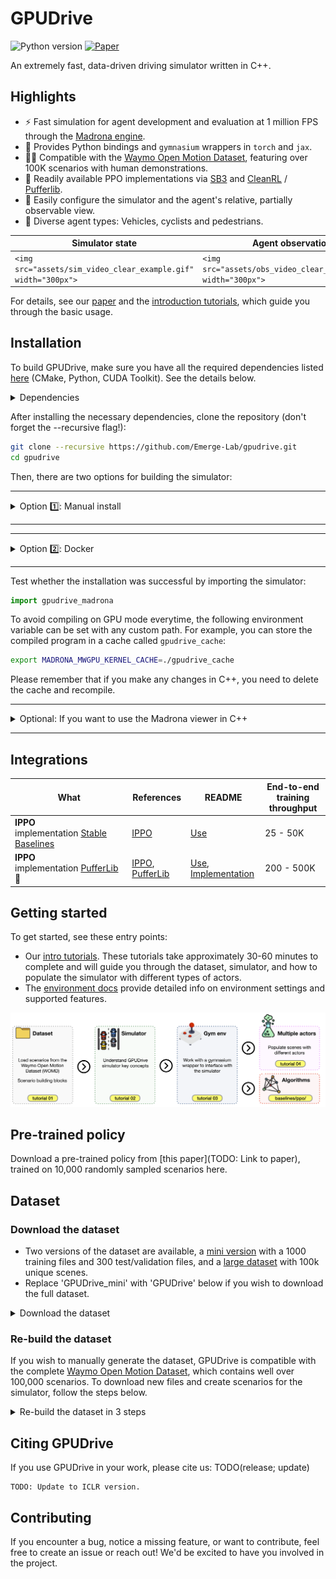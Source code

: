 GPUDrive
========

![Python version](https://img.shields.io/badge/Python-3.11-blue) [![Paper](https://img.shields.io/badge/arXiv-2408.01584-b31b1b.svg)](https://arxiv.org/abs/2408.01584)

An extremely fast, data-driven driving simulator written in C++.

## Highlights

- ⚡️ Fast simulation for agent development and evaluation at 1 million FPS through the [Madrona engine](https://madrona-engine.github.io/).
- 🐍 Provides Python bindings and `gymnasium` wrappers in `torch` and `jax`.
- 🏃‍➡️ Compatible with the [Waymo Open Motion Dataset](https://github.com/waymo-research/waymo-open-dataset), featuring over 100K scenarios with human demonstrations.
- 📜 Readily available PPO implementations via [SB3](https://github.com/DLR-RM/stable-baselines3) and [CleanRL](https://github.com/vwxyzjn/cleanrl) / [Pufferlib](https://puffer.ai/).
- 👀 Easily configure the simulator and the agent's relative, partially observable view.
- 🎨 Diverse agent types: Vehicles, cyclists and pedestrians.

| Simulator state                                                  | Agent observation                                                |
| ---------------------------------------------------------------- | ---------------------------------------------------------------- |
| `<img src="assets/sim_video_clear_example.gif" width="300px">` | `<img src="assets/obs_video_clear_example.gif" width="300px">` |

For details, see our [paper](https://arxiv.org/abs/2408.01584) and the [introduction tutorials](https://github.com/Emerge-Lab/gpudrive/tree/main/examples/tutorials), which guide you through the basic usage.

## Installation

To build GPUDrive, make sure you have all the required dependencies listed [here](https://github.com/shacklettbp/madrona#dependencies) (CMake, Python, CUDA Toolkit). See the details below.

<details> <summary>Dependencies</summary>
- CMake >= 3.24
- Python >= 3.11
- CUDA Toolkit >= 12.2 and <= 12.4 (We do not support CUDA versions 12.5+ at this time. Verify your CUDA version using nvcc --version.)
- On macOS and Windows, install the required dependencies for XCode and Visual Studio C++ tools, respectively.
</details>

After installing the necessary dependencies, clone the repository (don't forget the --recursive flag!):

```bash
git clone --recursive https://github.com/Emerge-Lab/gpudrive.git
cd gpudrive
```

Then, there are two options for building the simulator:

---

<details>
  <summary>Option 1️⃣: Manual install</summary>

For Linux and macOS, use the following commands:

```bash
mkdir build
cd build
cmake .. -DCMAKE_BUILD_TYPE=Release
make -j # cores to build with, e.g. 32
cd ..
```

For Windows, open the cloned repository in Visual Studio and build the project using the integrated `cmake` functionality.

Next, set up a Python environment

#### With pyenv (Recommended)

Create a virtual environment:

```bash
pyenv virtualenv 3.11.9 gpudrive
pyenv activate gpudrive
```

Set it for the current project directory (optional):

```bash
pyenv local gpudrive
```

### With conda

```bash
conda env create -f ./environment.yml
conda activate gpudrive
```

### Install Python package

Finally, install the Python components of the repository using pip:

```bash
# macOS and Linux.
pip install -e . 
```

Optional depencies include [pufferlib], [sb3] and [tests].

```bash
# On Windows.
pip install -e . -Cpackages.madrona_escape_room.ext-out-dir=PATH_TO_YOUR_BUILD_DIR on Windows
```

</details>

---

---

<details>
  <summary>Option 2️⃣: Docker </summary>

#### Nvidia docker dependency

To run the Docker image with GPU support, ensure that you have the NVIDIA Container Toolkit installed. Detailed installation instructions can be found here - https://docs.nvidia.com/datacenter/cloud-native/container-toolkit/latest/install-guide.html.

#### Pull the image and run the container

To pull our pre-built Docker image and begin using GPUDrive, execute the following command (you may need to prepend sudo, depending on your Docker setup):

```bash
  docker pull ghcr.io/emerge-lab/gpudrive:latest
```

After pulling the image, you can create and run a new container using the `--gpus all` flag. Currently cpu version in docker is not working (To be fixed soon). This command will create a new container named `gpudrive_container`:

```bash
  docker run --gpus all -it --name gpudrive_container ghcr.io/emerge-lab/gpudrive:latest
```

In case you created the container but exited, to rerun the same container, you can:

```bash
docker start gpudrive_container # make sure the container is started
docker exec -it gpudrive_container /bin/bash
```

Once in the container, it will look like this:

```bash
(gpudrive) root@8caf35a97e4f:/gpudrive#
```

The Docker image includes all necessary dependencies, along with Conda and Poetry. However, a compilation step is still required. Once inside the container, run:

```bash
 poetry install
```

#### Build the image from scratch

If you want to build the image from scratch, ensure that Docker is installed with the Buildx plugin (though classic builds will still work, they are soon to be deprecated). In the GPUDrive repository, run:

```bash
docker buildx build -t gpudrive .
```

The subsequent steps to run and manage the container remain the same as outlined above.

</details>

---

Test whether the installation was successful by importing the simulator:

```Python
import gpudrive_madrona
```

To avoid compiling on GPU mode everytime, the following environment variable can be set with any custom path. For example, you can store the compiled program in a cache called `gpudrive_cache`:

```bash
export MADRONA_MWGPU_KERNEL_CACHE=./gpudrive_cache
```

Please remember that if you make any changes in C++, you need to delete the cache and recompile.

---

<details>
  <summary>Optional: If you want to use the Madrona viewer in C++</summary>

#### Extra dependencies to use Madrona viewer

  To build the simulator with visualization support on Linux (`build/viewer`), you will need to install X11 and OpenGL development libraries. Equivalent dependencies are already installed by Xcode on macOS. For example, on Ubuntu:

```bash
  sudo apt install libx11-dev libxrandr-dev libxinerama-dev libxcursor-dev libxi-dev mesa-common-dev libc++1
```

</details>

---

## Integrations

| What                                                                                                    | References                                                                                                                                                                     | README                                                                                                                                                                | End-to-end training throughput |
| ------------------------------------------------------------------------------------------------------- | ------------------------------------------------------------------------------------------------------------------------------------------------------------------------------ | --------------------------------------------------------------------------------------------------------------------------------------------------------------------- | ------------------------------ |
| **IPPO** implementation [Stable Baselines](https://github.com/DLR-RM/stable-baselines3/tree/master) | [IPPO](https://proceedings.neurips.cc/paper_files/paper/2022/file/9c1535a02f0ce079433344e14d910597-Paper-Datasets_and_Benchmarks.pdf)                                             | [Use](https://github.com/Emerge-Lab/gpudrive/blob/main/baselines/ippo/README.md)                                                                                         | 25 - 50K                       |
| **IPPO** implementation [PufferLib](https://github.com/PufferAI/PufferLib) 🐡                       | [IPPO](https://proceedings.neurips.cc/paper_files/paper/2022/file/9c1535a02f0ce079433344e14d910597-Paper-Datasets_and_Benchmarks.pdf), [PufferLib](https://arxiv.org/pdf/2406.12905) | [Use](https://github.com/Emerge-Lab/gpudrive/blob/main/baselines/ippo/README.md), [Implementation](https://github.com/Emerge-Lab/gpudrive/blob/main/integrations/rl/puffer) | 200 - 500K                    |

## Getting started

To get started, see these entry points:

- Our [intro tutorials](https://github.com/Emerge-Lab/gpudrive/tree/main/examples/tutorials). These tutorials take approximately 30-60 minutes to complete and will guide you through the dataset, simulator, and how to populate the simulator with different types of actors.
- The [environment docs](https://github.com/Emerge-Lab/gpudrive/tree/main/pygpudrive/env) provide detailed info on environment settings and supported features.

<p align="center">
  <img src="assets/GPUDrive_docs_flow.png" width="1300" title="Getting started">
</p>

<!-- ## 📈 Tests

To further test the setup, you can run the pytests in the root directory:

```bash
pytest
```

To test if the simulator compiled correctly (and python lib did not), try running the headless program from the build directory.

```bash
cd build
./headless CPU 1 # Run on CPU, 1 step
``` -->

## Pre-trained policy

Download a pre-trained policy from [this paper](TODO: Link to paper), trained on 10,000 randomly sampled scenarios here.

## Dataset

### Download the dataset

- Two versions of the dataset are available, a [mini version](https://huggingface.co/datasets/EMERGE-lab/GPUDrive_mini) with a 1000 training files and 300 test/validation files, and a [large dataset](https://huggingface.co/datasets/EMERGE-lab/GPUDrive) with 100k unique scenes.
- Replace 'GPUDrive_mini' with 'GPUDrive' below if you wish to download the full dataset.

<details>
  <summary>Download the dataset</summary>

- To download the dataset you need the huggingface_hub library (if you initialized from `environment.yml` then you can skip this step):

```bash
pip install huggingface_hub
```

Then you can download the dataset using python or just `huggingface-cli`.

- **Option 1**: Using Python

```python
>>> from huggingface_hub import snapshot_download
>>> snapshot_download(repo_id="EMERGE-lab/GPUDrive_mini", repo_type="dataset", local_dir="data/processed")
```

- **Option 2**: Use the huggingface-cli

1. Log in to your Hugging Face account:

```bash
huggingface-cli login
```

2. Download the dataset:

```bash
huggingface-cli download EMERGE-lab/GPUDrive_mini --local-dir data/processed --repo-type "dataset"
```

- **Option 3**: Manual Download

1. Visit https://huggingface.co/datasets/EMERGE-lab/GPUDrive_mini
2. Navigate to the Files and versions tab.
3. Download the desired files/directories.

_NOTE_: If you downloaded the full-sized dataset, it is grouped to subdirectories of 10k files each (according to hugging face constraints). In order for the path to work with GPUDrive, you need to run

```python
python data_utils/extract_groups.py #use --help if you've used a custom download path
```

</details>

### Re-build the dataset

If you wish to manually generate the dataset, GPUDrive is compatible with the complete [Waymo Open Motion Dataset](https://github.com/waymo-research/waymo-open-dataset), which contains well over 100,000 scenarios. To download new files and create scenarios for the simulator, follow the steps below.

<details>
  <summary>Re-build the dataset in 3 steps</summary>

1. First, head to [https://waymo.com/open/](https://waymo.com/open/) and click on the "download" button a the top. After registering, click on the files from `v1.2.1 March 2024`, the newest version of the dataset at the time of wrting (10/2024). This will lead you a Google Cloud page. From here, you should see a folder structure like this:

```
waymo_open_dataset_motion_v_1_2_1/
│
├── uncompressed/
│   ├── lidar_and_camera/
│   ├── scenario/
│   │   ├── testing_interactive/
│   │   ├── testing/
│   │   ├── training_20s/
│   │   ├── training/
│   │   ├── validation_interactive/
│   │   └── validation/
│   └── tf_example/
```

2. Now, download files from testing, training and/or validation in the **`scenario`** folder. An easy way to do this is through `gsutil`.  First register using:

```bash
gcloud auth login
```

...then run the command below to download the dataset you prefer. For example, to download the validation dataset:

```bash
gsutil -m cp -r gs://waymo_open_dataset_motion_v_1_2_1/uncompressed/scenario/validation/ data/raw
```

where `data/raw` is your local storage folder. Note that this can take a while, depending on the size of the dataset you're downloading.

3. The last thing we need to do is convert the raw data to a format that is compatible with the simulator using:

```bash
python data_utils/process_waymo_files.py '<raw-data-path>' '<storage-path>' '<dataset>'
```

Note: Due to an open [issue](https://github.com/waymo-research/waymo-open-dataset/issues/868), installation of `waymo-open-dataset-tf-2.12.0` fails for Python 3.11. To use the script, in a separate Python 3.10 environment, run

```bash
pip install waymo-open-dataset-tf-2-12-0 trimesh[easy] python-fcl
```

Then for example, if you want to process the validation data, run:

```bash
python data_utils/process_waymo_files.py 'data/raw/' 'data/processed/' 'validation'
>>>
Processing Waymo files: 100%|████████████████████████████████████████████████████████████████| 150/150 [00:05<00:00, 28.18it/s]
INFO:root:Done!
```

and that's it!

> **🧐 Caveat**: A single Waymo tfrecord file contains approximately 500 traffic scenarios. Processing speed is about 250 scenes/min on a 16 core CPU. Trying to process the entire validation set for example (150 tfrecords) is a LOT of time.

</details>

## Citing GPUDrive

If you use GPUDrive in your work, please cite us: TODO(release; update)

```
TODO: Update to ICLR version.
```

## Contributing

If you encounter a bug, notice a missing feature, or want to contribute, feel free to create an issue or reach out! We'd be excited to have you involved in the project.
